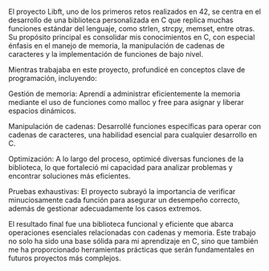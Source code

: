 El proyecto Libft, uno de los primeros retos realizados en 42, se centra en el desarrollo de una biblioteca personalizada en C que replica muchas funciones estándar del lenguaje, como strlen, strcpy, memset, entre otras. Su propósito principal es consolidar mis conocimientos en C, con especial énfasis en el manejo de memoria, la manipulación de cadenas de caracteres y la implementación de funciones de bajo nivel.

Mientras trabajaba en este proyecto, profundicé en conceptos clave de programación, incluyendo:

Gestión de memoria: Aprendí a administrar eficientemente la memoria mediante el uso de funciones como malloc y free para asignar y liberar espacios dinámicos.

Manipulación de cadenas: Desarrollé funciones específicas para operar con cadenas de caracteres, una habilidad esencial para cualquier desarrollo en C.

Optimización: A lo largo del proceso, optimicé diversas funciones de la biblioteca, lo que fortaleció mi capacidad para analizar problemas y encontrar soluciones más eficientes.

Pruebas exhaustivas: El proyecto subrayó la importancia de verificar minuciosamente cada función para asegurar un desempeño correcto, además de gestionar adecuadamente los casos extremos.

El resultado final fue una biblioteca funcional y eficiente que abarca operaciones esenciales relacionadas con cadenas y memoria. Este trabajo no solo ha sido una base sólida para mi aprendizaje en C, sino que también me ha proporcionado herramientas prácticas que serán fundamentales en futuros proyectos más complejos.


